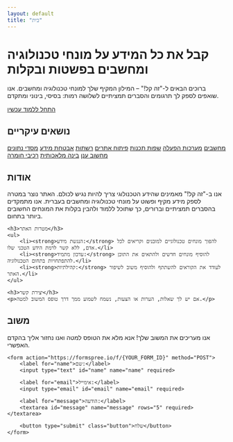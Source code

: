 ```yaml
---
layout: default
title: "בית"
---
```


# קבל את כל המידע על מונחי טכנולוגיה ומחשבים בפשטות ובקלות

ברוכים הבאים ל-"זה קל!" – המילון המקיף שלך למונחי טכנולוגיה ומחשבים. אנו שואפים לספק לך תרגומים והסברים תמציתיים לשלושה רמות: בסיסי, בינוני ומתקדם.

<a href="#topics" class="button large-button">התחל ללמוד עכשיו</a>

## <a id="topics"></a>נושאים עיקריים

<div class="topics-grid">
    <a href="{{ '/topics/computers.html' | relative_url }}" class="button"><i class="fas fa-laptop"></i> מחשבים</a>
    <a href="{{ '/topics/operating-systems.html' | relative_url }}" class="button"><i class="fas fa-desktop"></i> מערכות הפעלה</a>
    <a href="{{ '/topics/programming-languages.html' | relative_url }}" class="button"><i class="fas fa-code"></i> שפות תכנות</a>
    <a href="{{ '/topics/web-development.html' | relative_url }}" class="button"><i class="fas fa-globe"></i> פיתוח אתרים</a>
    <a href="{{ '/topics/networking.html' | relative_url }}" class="button"><i class="fas fa-network-wired"></i> רשתות</a>
    <a href="{{ '/topics/cybersecurity.html' | relative_url }}" class="button"><i class="fas fa-shield-alt"></i> אבטחת מידע</a>
    <a href="{{ '/topics/databases.html' | relative_url }}" class="button"><i class="fas fa-database"></i> מסדי נתונים</a>
    <a href="{{ '/topics/cloud-computing.html' | relative_url }}" class="button"><i class="fas fa-cloud"></i> מחשוב ענן</a>
    <a href="{{ '/topics/artificial-intelligence.html' | relative_url }}" class="button"><i class="fas fa-robot"></i> בינה מלאכותית</a>
    <a href="{{ '/topics/hardware-components.html' | relative_url }}" class="button"><i class="fas fa-microchip"></i> רכיבי חומרה</a>
</div>


## <a id="about"></a>אודות

<div class="section">
    <p>אנו ב-"זה קל!" מאמינים שהידע הטכנולוגי צריך להיות נגיש לכולם. האתר נוצר במטרה לספק מידע מקיף ופשוט על מונחי טכנולוגיה ומחשבים בעברית. אנו מתמקדים בהסברים תמציתיים וברורים, כך שתוכל ללמוד ולהבין בקלות את המונחים החשובים ביותר בתחום.</p>

    <h3>מטרות האתר</h3>
    <ul>
        <li><strong>הנגשת מידע:</strong> להפוך מונחים טכנולוגיים למובנים וקריאים לכל אדם, ללא קשר לרמת הידע הטכני שלו.</li>
        <li><strong>עדכון מתמיד:</strong> להוסיף מונחים חדשים ולהתאים את התוכן להתפתחויות בתחום הטכנולוגיה.</li>
        <li><strong>קהילתיות:</strong> לעודד את הקוראים להשתתף ולהוסיף משוב לשיפור האתר.</li>
    </ul>

    <h3>יצירת קשר</h3>
    <p>אם יש לך שאלות, הערות או הצעות, נשמח לשמוע ממך דרך טופס המשוב למטה.</p>
</div>


## <a id="feedback"></a>משוב

<div class="section">
    אנו מעריכים את המשוב שלך! אנא מלא את הטופס למטה ואנו נחזור אליך בהקדם האפשרי.

    <form action="https://formspree.io/f/{YOUR_FORM_ID}" method="POST">
        <label for="name">שם:</label>
        <input type="text" id="name" name="name" required>

        <label for="email">אימייל:</label>
        <input type="email" id="email" name="email" required>

        <label for="message">הודעה:</label>
        <textarea id="message" name="message" rows="5" required></textarea>

        <button type="submit" class="button">שלח</button>
    </form>
</div>
